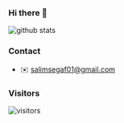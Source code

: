 ### Hi there 👋
![github stats](https://github-readme-stats.vercel.app/api?username=salimsea&show_icons=true)

### Contact

- ✉️ salimsegaf01@gmail.com

### Visitors

![visitors](https://visitor-badge.glitch.me/badge?page_id=xiaoluoboding.xiaoluoboding)
